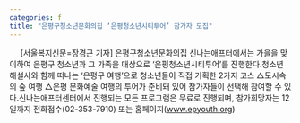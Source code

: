 ```yaml
---
categories: f
title: "은평구청소년문화의집 ‘은평청소년시티투어’ 참가자 모집"
---
```

&nbsp;&nbsp;&nbsp;&nbsp; [서울복지신문=장경근 기자] 은평구청소년문화의집 신나는애프터에서는 가을을 맞이하여 은평구 청소년과 그 가족을 대상으로 ‘은평청소년시티투어’를 진행한다.청소년 해설사와 함께 떠나는 ‘은평구 여행’으로 청소년들이 직접 기획한 2가지 코스 △도시속의 숲 여행 △은평 문화예술 여행의 투어가 준비돼 있어 참가자들이 선택해 참여할 수 있다.신나는애프터센터에서 진행되는 모든 프로그램은 무료로 진행되며, 참가희망자는 12일까지 전화접수(02-353-7910) 또는 홈페이지(www.epyouth.org)